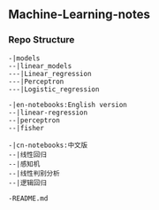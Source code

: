 ## Machine-Learning-notes

### Repo Structure
```
-|models
--|linear_models
---|Linear_regression
---|Perceptron
---|Logistic_regression

-|en-notebooks:English version
--|linear-regression
--|perceptron
--|fisher

-|cn-notebooks:中文版
--|线性回归
--|感知机
--|线性判别分析
--|逻辑回归

-README.md
```
